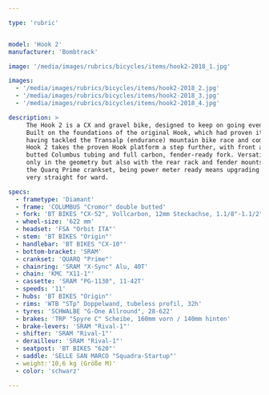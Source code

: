 ```yaml
---

type: 'rubric'


model: 'Hook 2'
manufacturer: 'Bombtrack'

image: '/media/images/rubrics/bicycles/items/hook2-2018_1.jpg'

images:
  - '/media/images/rubrics/bicycles/items/hook2-2018_2.jpg'
  - '/media/images/rubrics/bicycles/items/hook2-2018_3.jpg'
  - '/media/images/rubrics/bicycles/items/hook2-2018_4.jpg'

description: >
     The Hook 2 is a CX and gravel bike, designed to keep on going even when the going gets tough. 
     Built on the foundations of the original Hook, which had proven itself to be beyond capable 
     having tackled the Transalp (endurance) mountain bike race and coming out totally unfazed. The 
     Hook 2 takes the proven Hook platform a step further, with front and rear thru-axles, double 
     butted Columbus tubing and full carbon, fender-ready fork. Versatility has been retained not 
     only in the geometry but also with the rear rack and fender mounts. The Hook 2 also features 
     the Quarq Prime crankset, being power meter ready means upgrading to these useful devices is 
     very straight for ward.

specs:
  - frametype: 'Diamant'
  - frame: 'COLUMBUS "Cromor" double butted'
  - fork: 'BT BIKES "CX-52", Vollcarbon, 12mm Steckachse, 1.1/8"-1.1/2", tapered'
  - wheel-size: '622 mm'
  - headset: 'FSA "Orbit ITA"'
  - stem: 'BT BIKES "Origin"'
  - handlebar: 'BT BIKES "CX-10"'
  - bottom-bracket: 'SRAM'
  - crankset: 'QUARQ "Prime"'
  - chainring: 'SRAM "X-Sync" Alu, 40T'
  - chain: 'KMC "X11-1"'
  - cassette: 'SRAM "PG-1130", 11-42T'
  - speeds: '11'
  - hubs: 'BT BIKES "Origin"'
  - rims: 'WTB "STp" Doppelwand, tubeless profil, 32h'
  - tyres: 'SCHWALBE "G-One Allround", 28-622'
  - brakes: 'TRP "Spyre C" Scheibe, 160mm vorn / 140mm hinten'
  - brake-levers: 'SRAM "Rival-1"'
  - shifter: 'SRAM "Rival-1"'
  - derailleur: 'SRAM "Rival-1"'
  - seatpost: 'BT BIKES "620"'
  - saddle: 'SELLE SAN MARCO "Squadra-Startup"'
  - weight:'10,6 kg (Größe M)'
  - color: 'schwarz'

---
```

